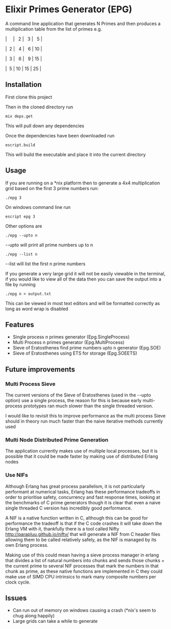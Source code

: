 # Elixir Primes Generator (EPG)

A command line application that generates N Primes and then produces a multiplication table from the list of primes e.g.

| &nbsp;&nbsp;&nbsp; | &nbsp;&nbsp;2 | &nbsp;&nbsp;3 | &nbsp;&nbsp;5 |

| &nbsp;2 | &nbsp;&nbsp;4 | &nbsp;&nbsp;6 | 10 |

| &nbsp;3 | &nbsp;&nbsp;6 | &nbsp;&nbsp;9 | 15 |

| &nbsp;5 | 10 | 15 | 25 |
## Installation

First clone this project

Then in the cloned directory run
    
    mix deps.get
    
This will pull down any dependencies

Once the dependencies have been downloaded run
    
    escript.build
    
This will build the executable and place it into the current directory

## Usage

If you are running on a *nix platform then to generate a 4x4 multiplication grid based on the first 3 prime numbers run:

    ./epg 3

On windows command line run

    escript epg 3

Other options are

    ./epg --upto n

--upto will print all prime numbers up to n

    ./epg --list n
    
--list will list the first n prime numbers

If you generate a very large grid it will not be easily viewable in the terminal,
if you would like to view all of the data then you can save the output into a file by running

    ./epg n > output.txt

This can be viewed in most text editors and will be formatted correctly as long as word wrap is disabled

## Features
* Single process n primes generator (Epg.SingleProcess)
* Multi Process n primes generator (Epg.MultiProcess)
* Sieve of Eratosthenes find prime numbers upto n generator (Epg.SOE)
* Sieve of Eratosthenes using ETS for storage (Epg.SOEETS)

## Future improvements

### Multi Process Sieve
The current versions of the Sieve of Eratosthenes (used in the --upto option) 
use a single process, the reason for this is because early multi-process 
prototypes ran much slower than the single threaded version.

I would like to revisit this to improve performance as the multi process Sieve 
should in theory run much faster than the naive iterative methods currently used
 
### Multi Node Distributed Prime Generation
The application currently makes use of multiple local processes, but it is possible that 
it could be made faster by making use of distributed Erlang nodes
 
### Use NIFs 
Although Erlang has great process parallelism, it is not particularly performant at numerical tasks, Erlang
has these performance tradeoffs in order to prioritise safety, concurrency and fast response times, looking at the
benchmarks of C prime generators though it is clear that even a naive single threaded C version has incredibly 
good performance.

A NIF is a native function written in C, although this can be good for performance the tradeoff is 
that if the C code crashes it will take down the Erlang VM with it, thankfully there is a tool called Nifty
http://parapluu.github.io/nifty/ that will generate a NIF from C header files allowing them to be called relatively 
safely, as the NIF is managed by its own Erlang process.

Making use of this could mean having a sieve process manager in erlang that divides a list of natural numbers into 
chunks and sends those chunks + the current prime to several NIF processes that mark the numbers in that chunk as prime, 
as these native functions are implemented in C they could make use of SIMD CPU intrinsics to mark many 
composite numbers per clock cycle.

## Issues
* Can run out of memory on windows causing a crash (*nix's seem to chug along happily)
* Large grids can take a while to generate


